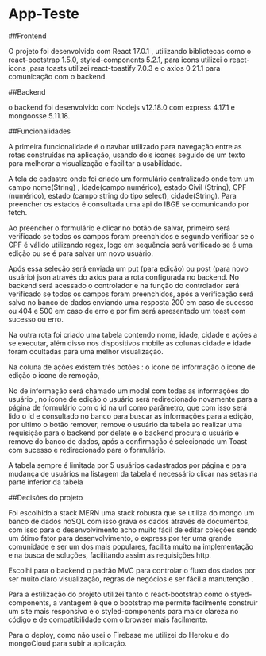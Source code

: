 # App-Teste 

##Frontend
 
O projeto foi desenvolvido com React 17.0.1 , utilizando bibliotecas como o react-bootstrap 1.5.0, styled-components 5.2.1, para icons utilizei o react-icons ,para toasts utilizei react-toastify 7.0.3 e o axios 0.21.1 para comunicação com o backend.

##Backend

o backend foi desenvolvido com Nodejs v12.18.0 com express 4.17.1 e mongoosse 5.11.18.

##Funcionalidades 

A primeira funcionalidade é o navbar utilizado para navegação entre as rotas construídas na aplicação, usando dois ícones seguido de um texto para melhorar a visualização e facilitar a usabilidade.

A tela de cadastro onde foi criado um formulário centralizado onde tem um campo nome(String) , Idade(campo numérico), estado Civil (String), CPF (numérico), estado (campo string do tipo select), cidade(String). Para preencher os estados é consultada uma api do IBGE se comunicando por fetch.

Ao preencher o formulário e clicar no botão de salvar, primeiro será verificado se todos os campos foram preenchidos e segundo verificar se o CPF é válido utilizando regex, logo em sequência será verificado se é uma edição ou se é para salvar um novo usuário.

Após essa seleção será enviada um put (para edição) ou post (para novo usuário) json através do axios para a rota configurada no backend. No backend será acessado o controlador e na função do controlador será verificado se todos os campos foram preenchidos, após a verificação será salvo no banco de dados enviando uma resposta 200 em caso de sucesso ou 404 e 500 em caso de erro e por fim será apresentado um toast com sucesso ou erro.

Na outra rota foi criado uma tabela contendo nome, idade, cidade e ações a se executar, além disso nos dispositivos mobile as colunas cidade e idade foram ocultadas para uma melhor visualização.

Na coluna de ações existem três botões :
o icone de informação
o icone de edição
o icone de remoção,

No de informação será chamado um modal com todas as informações do usuário , no ícone de edição o usuário será redirecionado novamente para a página de formulário com o id na url como parâmetro, que com isso será lido o id e consultado no banco para buscar as informações para a edição, por ultimo o botão remover, remove o usuário da tabela ao realizar uma requisição para o backend por delete e o backend procura o usuário e remove do banco de dados, após a confirmação é selecionado um Toast com sucesso e redirecionado para o formulário.

A tabela sempre é limitada por 5 usuários cadastrados por página e para mudança de usuários na listagem da tabela é necessário clicar nas setas na parte inferior da tabela

##Decisões do projeto

Foi escolhido a stack MERN uma stack robusta que se utiliza do mongo um banco de dados noSQL com isso grava os dados através de documentos, com isso para o desenvolvimento acho muito fácil de editar coleções sendo um ótimo fator para desenvolvimento, o express por ter uma grande comunidade e ser um dos mais populares, facilita muito na implementação e na busca de soluções, facilitando assim as requisições http.

Escolhi para o backend o padrão MVC para controlar o fluxo dos dados por ser muito claro visualização, regras de negócios e ser fácil a manutenção .

Para a estilização do projeto utilizei tanto o react-bootstrap como o styed-components, a vantagem é que o bootstrap me permite facilmente construir um site mais responsivo e o styled-components para maior clareza no código e de compatibilidade com o browser mais facilmente.

Para o deploy, como não usei o Firebase me utilizei do Heroku e do mongoCloud para subir a aplicação.


